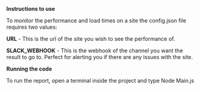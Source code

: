 **Instructions to use**

To monitor the performance and load times on a site the config.json file requires two values:

**URL** - This is the url of the site you wish to see the performance of.

**SLACK_WEBHOOK** - This is the webhook of the channel you want the result to go to. Perfect for alerting you if there are any issues with the site.

**Running the code**

To run the report, open a terminal inside the project and type Node Main.js
